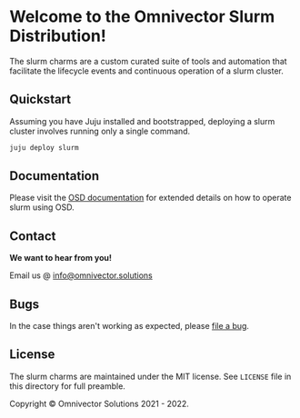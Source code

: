 # Welcome to the Omnivector Slurm Distribution!

The slurm charms are a custom curated suite of tools and automation that
facilitate the lifecycle events and continuous operation of a slurm cluster.

## Quickstart

Assuming you have Juju installed and bootstrapped, deploying a slurm cluster
involves running only a single command.

```bash
juju deploy slurm
```

## Documentation

Please visit the [OSD documentation](https://omnivector-solutions.github.io/osd-documentation/master/)
for extended details on how to operate slurm using OSD.

## Contact

**We want to hear from you!**

Email us @ [info@omnivector.solutions](mailto:info@omnivector.solutions)

## Bugs

In the case things aren't working as expected, please [file a bug](https://github.com/omnivector-solutions/slurm-charms/issues).


## License

The slurm charms are maintained under the MIT license. See `LICENSE` file in
this directory for full preamble.

Copyright &copy; Omnivector Solutions 2021 - 2022.
